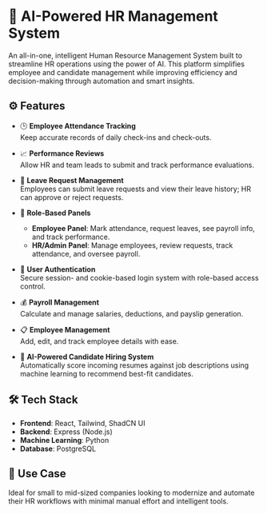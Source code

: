 # 🧠 AI-Powered HR Management System

An all-in-one, intelligent Human Resource Management System built to streamline HR operations using the power of AI. This platform simplifies employee and candidate management while improving efficiency and decision-making through automation and smart insights.

## ⚙️ Features

- 🕒 **Employee Attendance Tracking**  
  Keep accurate records of daily check-ins and check-outs.

- 📈 **Performance Reviews**  
  Allow HR and team leads to submit and track performance evaluations.

- 📅 **Leave Request Management**  
  Employees can submit leave requests and view their leave history; HR can approve or reject requests.

- 👥 **Role-Based Panels**  
  - **Employee Panel**: Mark attendance, request leaves, see payroll info, and track performance.
  - **HR/Admin Panel**: Manage employees, review requests, track attendance, and oversee payroll.

- 🔐 **User Authentication**  
  Secure session- and cookie-based login system with role-based access control.

- 💰 **Payroll Management**  
  Calculate and manage salaries, deductions, and payslip generation.

- 📋 **Employee Management**  
  Add, edit, and track employee details with ease.

- 🤖 **AI-Powered Candidate Hiring System**  
  Automatically score incoming resumes against job descriptions using machine learning to recommend best-fit candidates.

## 🛠️ Tech Stack

- **Frontend**: React, Tailwind, ShadCN UI  
- **Backend**: Express (Node.js)  
- **Machine Learning**: Python  
- **Database**: PostgreSQL  

## 🎯 Use Case

Ideal for small to mid-sized companies looking to modernize and automate their HR workflows with minimal manual effort and intelligent tools.
